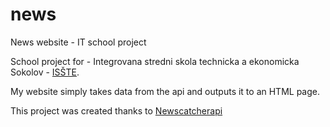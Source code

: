 # news
News website - IT school project

School project for - Integrovana stredni skola technicka a ekonomicka Sokolov - [ISŠTE](https://isste.cz).

My website simply takes data from the api and outputs it to an HTML page.

This project was created thanks to [Newscatcherapi](https://newscatcherapi.com/)